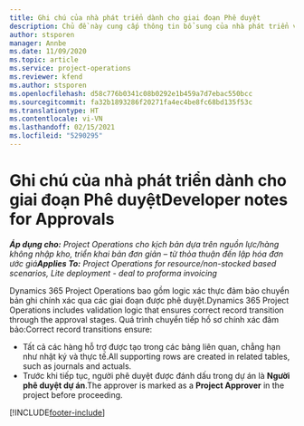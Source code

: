```yaml
---
title: Ghi chú của nhà phát triển dành cho giai đoạn Phê duyệt
description: Chủ đề này cung cấp thông tin bổ sung của nhà phát triển về cách xử lý giai đoạn phê duyệt.
author: stsporen
manager: Annbe
ms.date: 11/09/2020
ms.topic: article
ms.service: project-operations
ms.reviewer: kfend
ms.author: stsporen
ms.openlocfilehash: d58c776b0341c08b0292e1b459a7d7ebac550bcc
ms.sourcegitcommit: fa32b1893286f20271fa4ec4be8fc68bd135f53c
ms.translationtype: HT
ms.contentlocale: vi-VN
ms.lasthandoff: 02/15/2021
ms.locfileid: "5290295"
---
```

# <a name="developer-notes-for-approvals"></a><span data-ttu-id="d6a3e-103">Ghi chú của nhà phát triển dành cho giai đoạn Phê duyệt</span><span class="sxs-lookup"><span data-stu-id="d6a3e-103">Developer notes for Approvals</span></span>

<span data-ttu-id="d6a3e-104">_**Áp dụng cho:** Project Operations cho kịch bản dựa trên nguồn lực/hàng không nhập kho, triển khai bản đơn giản – từ thỏa thuận đến lập hóa đơn ước giá_</span><span class="sxs-lookup"><span data-stu-id="d6a3e-104">_**Applies To:** Project Operations for resource/non-stocked based scenarios, Lite deployment - deal to proforma invoicing_</span></span>

<span data-ttu-id="d6a3e-105">Dynamics 365 Project Operations bao gồm logic xác thực đảm bảo chuyển bản ghi chính xác qua các giai đoạn được phê duyệt.</span><span class="sxs-lookup"><span data-stu-id="d6a3e-105">Dynamics 365 Project Operations includes validation logic that ensures correct record transition through the approval stages.</span></span> <span data-ttu-id="d6a3e-106">Quá trình chuyển tiếp hồ sơ chính xác đảm bảo:</span><span class="sxs-lookup"><span data-stu-id="d6a3e-106">Correct record transitions ensure:</span></span> 

  - <span data-ttu-id="d6a3e-107">Tất cả các hàng hỗ trợ được tạo trong các bảng liên quan, chẳng hạn như nhật ký và thực tế.</span><span class="sxs-lookup"><span data-stu-id="d6a3e-107">All supporting rows are created in related tables, such as journals and actuals.</span></span>
  - <span data-ttu-id="d6a3e-108">Trước khi tiếp tục, người phê duyệt được đánh dấu trong dự án là **Người phê duyệt dự án**.</span><span class="sxs-lookup"><span data-stu-id="d6a3e-108">The approver is marked as a **Project Approver** in the project before proceeding.</span></span>


[!INCLUDE[footer-include](../includes/footer-banner.md)]